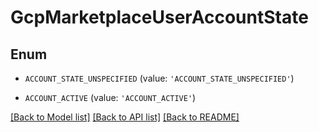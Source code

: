 # GcpMarketplaceUserAccountState


## Enum

* `ACCOUNT_STATE_UNSPECIFIED` (value: `'ACCOUNT_STATE_UNSPECIFIED'`)

* `ACCOUNT_ACTIVE` (value: `'ACCOUNT_ACTIVE'`)

[[Back to Model list]](../README.md#documentation-for-models) [[Back to API list]](../README.md#documentation-for-api-endpoints) [[Back to README]](../README.md)


